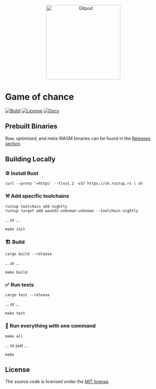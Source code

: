 <p align="center">
  <a href="https://gitpod.io/#https://github.com/gear-foundation/dapps-game-of-chance" target="_blank">
    <img src="https://gitpod.io/button/open-in-gitpod.svg" width="240" alt="Gitpod">
  </a>
</p>

# Game of chance

[![Build][build_badge]][build_href]
[![License][lic_badge]][lic_href]
[![Docs][docs_badge]][docs_href]

[build_badge]: https://github.com/gear-foundation/dapps-game-of-chance/workflows/Build/badge.svg
[build_href]: https://github.com/gear-foundation/dapps-game-of-chance/actions/workflows/build.yml

[lic_badge]: https://img.shields.io/badge/License-MIT-success
[lic_href]: https://github.com/gear-foundation/dapps-game-of-chance/blob/master/LICENSE

[docs_badge]: https://img.shields.io/badge/docs-online-5023dd
[docs_href]: https://dapp.rs/dapps-game-of-chance

## Prebuilt Binaries

Raw, optimized, and meta WASM binaries can be found in the [Releases section](https://github.com/gear-foundation/dapps-game-of-chance/releases).

## Building Locally

### ⚙️ Install Rust

```shell
curl --proto '=https' --tlsv1.2 -sSf https://sh.rustup.rs | sh
```

### ⚒️ Add specific toolchains

```shell
rustup toolchain add nightly
rustup target add wasm32-unknown-unknown --toolchain nightly
```

... or ...

```shell
make init
```

### 🏗️ Build

```shell
cargo build --release
```

... or ...

```shell
make build
```

### ✅ Run tests

```shell
cargo test --release
```

... or ...

```shell
make test
```

### 🚀 Run everything with one command

```shell
make all
```

... or just ...

```shell
make
```

## License

The source code is licensed under the [MIT license](LICENSE).
